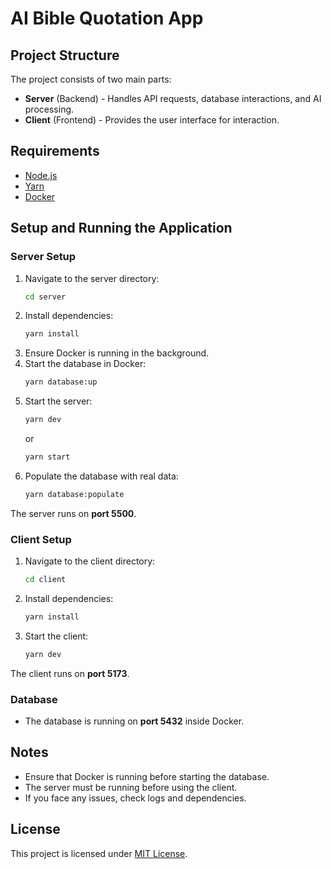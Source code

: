 # AI Bible Quotation App

## Project Structure
The project consists of two main parts:
- **Server** (Backend) - Handles API requests, database interactions, and AI processing.
- **Client** (Frontend) - Provides the user interface for interaction.

## Requirements
- [Node.js](https://nodejs.org/)
- [Yarn](https://yarnpkg.com/)
- [Docker](https://www.docker.com/)

## Setup and Running the Application

### Server Setup
1. Navigate to the server directory:
   ```sh
   cd server
   ```
2. Install dependencies:
   ```sh
   yarn install
   ```
3. Ensure Docker is running in the background.
4. Start the database in Docker:
   ```sh
   yarn database:up
   ```
5. Start the server:
   ```sh
   yarn dev
   ```
   or
   ```sh
   yarn start
   ```
6. Populate the database with real data:
   ```sh
   yarn database:populate
   ```

The server runs on **port 5500**.

### Client Setup
1. Navigate to the client directory:
   ```sh
   cd client
   ```
2. Install dependencies:
   ```sh
   yarn install
   ```
3. Start the client:
   ```sh
   yarn dev
   ```

The client runs on **port 5173**.

### Database
- The database is running on **port 5432** inside Docker.

## Notes
- Ensure that Docker is running before starting the database.
- The server must be running before using the client.
- If you face any issues, check logs and dependencies.

## License
This project is licensed under [MIT License](LICENSE).
